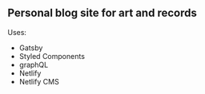 ## Personal blog site for art and records

Uses:
- Gatsby
- Styled Components
- graphQL
- Netlify
- Netlify CMS

